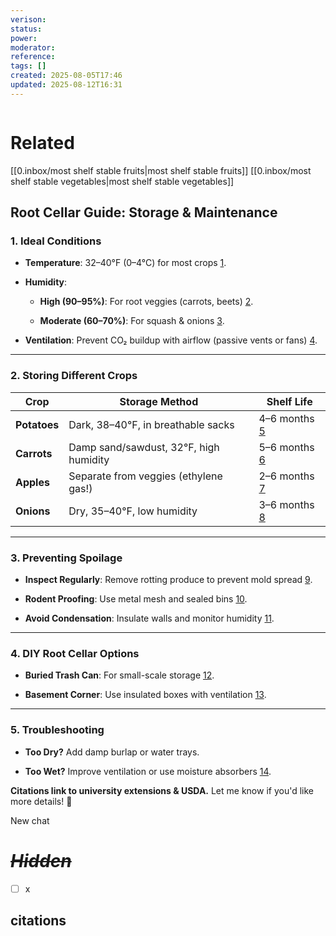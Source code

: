 ```yaml
---
verison: 
status: 
power: 
moderator: 
reference: 
tags: []
created: 2025-08-05T17:46
updated: 2025-08-12T16:31
---
```

```table-of-contents
```

# Related
[[0.inbox/most shelf stable fruits|most shelf stable fruits]]
[[0.inbox/most shelf stable vegetables|most shelf stable vegetables]]

## **Root Cellar Guide: Storage & Maintenance**

### **1. Ideal Conditions**

- **Temperature**: 32–40°F (0–4°C) for most crops [1](https://extension.umn.edu/vegetables/storing-vegetables-home#root-cellars-1338831).
    
- **Humidity**:
    
    - **High (90–95%)**: For root veggies (carrots, beets) [2](https://nchfp.uga.edu/how/store/root_cellar.html).
        
    - **Moderate (60–70%)**: For squash & onions [3](https://extension.psu.edu/root-cellaring).
        
- **Ventilation**: Prevent CO₂ buildup with airflow (passive vents or fans) [4](https://www.motherearthnews.com/organic-gardening/root-cellar-zb0z1302zkin/).
    

---

### **2. Storing Different Crops**

|**Crop**|**Storage Method**|**Shelf Life**|
|---|---|---|
|**Potatoes**|Dark, 38–40°F, in breathable sacks|4–6 months [5](https://extension.umaine.edu/publications/1014e/)|
|**Carrots**|Damp sand/sawdust, 32°F, high humidity|5–6 months [6](https://nchfp.uga.edu/how/store/carrots.html)|
|**Apples**|Separate from veggies (ethylene gas!)|2–6 months [7](https://extension.umn.edu/fruit/growing-apples#storage-695883)|
|**Onions**|Dry, 35–40°F, low humidity|3–6 months [8](https://extension.umd.edu/resource/storing-onions-and-garlic)|

---

### **3. Preventing Spoilage**

- **Inspect Regularly**: Remove rotting produce to prevent mold spread [9](https://extension.psu.edu/root-cellar-storage-tips).
    
- **Rodent Proofing**: Use metal mesh and sealed bins [10](https://www.almanac.com/root-cellar-how-make-one).
    
- **Avoid Condensation**: Insulate walls and monitor humidity [11](https://www.motherearthnews.com/homesteading-and-livestock/root-cellar-zbcz1503/).
    

---

### **4. DIY Root Cellar Options**

- **Buried Trash Can**: For small-scale storage [12](https://www.hobbyfarms.com/build-a-trash-can-root-cellar/).
    
- **Basement Corner**: Use insulated boxes with ventilation [13](https://www.familyhandyman.com/project/how-to-build-a-root-cellar/).
    

---

### **5. Troubleshooting**

- **Too Dry?** Add damp burlap or water trays.
    
- **Too Wet?** Improve ventilation or use moisture absorbers [14](https://www.growveg.com/guides/storing-vegetables-in-a-root-cellar/).
    

**Citations link to university extensions & USDA.** Let me know if you'd like more details! 🥕

New chat

# *~~Hidden~~*
- [ ] x

## citations